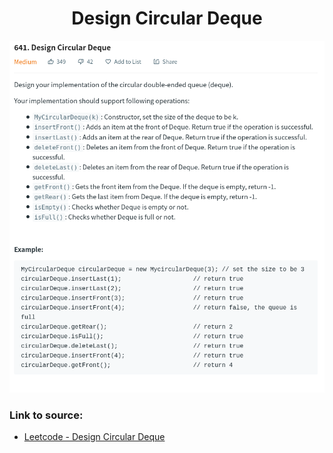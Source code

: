 <h1 align="center">Design Circular Deque</h1>

![alt text](https://raw.githubusercontent.com/matthew01lokiet/Github-repos-images/main/Algs/Queue/rgHl0RGo_o.png)

### Link to source: 
- <a href="https://leetcode.com/problems/design-circular-deque/">Leetcode - Design Circular Deque</a>

